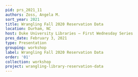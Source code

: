 ```yaml
---
pid: prs_2021_11
authors: Zoss, Angela M.
sort_year: 2021
title: Wrangling Fall 2020 Reservation Data
location: Durham, NC
host: Duke University Libraries – First Wednesday Series
pres_date: February 3, 2021
type: Presentation
grouping: workshop
label: Wrangling Fall 2020 Reservation Data
order: '01'
collection: workshop
project: wrangling-library-reservation-data
---
```

